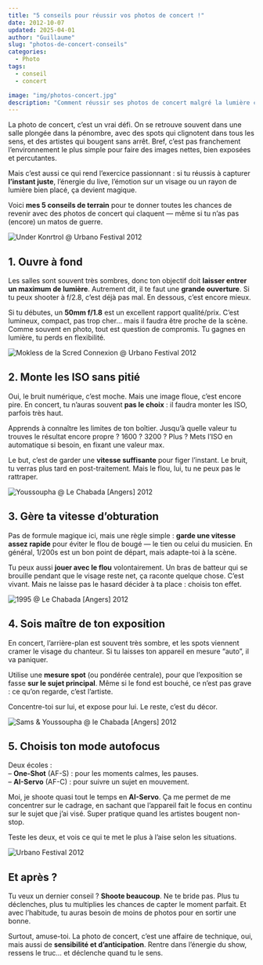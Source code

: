 ```yaml
---
title: "5 conseils pour réussir vos photos de concert !"
date: 2012-10-07
updated: 2025-04-01
author: "Guillaume"
slug: "photos-de-concert-conseils"
categories:
  - Photo
tags:
  - conseil
  - concert

image: "img/photos-concert.jpg"
description: "Comment réussir ses photos de concert malgré la lumière chaotique ? Voici 5 conseils concrets pour capturer l’énergie de la scène, même avec du matériel limité."
---
```


La photo de concert, c’est un vrai défi. On se retrouve souvent dans une salle plongée dans la pénombre, avec des spots qui clignotent dans tous les sens, et des artistes qui bougent sans arrêt. Bref, c’est pas franchement l’environnement le plus simple pour faire des images nettes, bien exposées et percutantes.

Mais c’est aussi ce qui rend l’exercice passionnant : si tu réussis à capturer **l’instant juste**, l’énergie du live, l’émotion sur un visage ou un rayon de lumière bien placé, ça devient magique.

Voici **mes 5 conseils de terrain** pour te donner toutes les chances de revenir avec des photos de concert qui claquent — même si tu n’as pas (encore) un matos de guerre.

![Under Konrtrol @ Urbano Festival 2012](img/under-kontrol-urbano-festival-2012.jpg)

## 1. Ouvre à fond

Les salles sont souvent très sombres, donc ton objectif doit **laisser entrer un maximum de lumière**. Autrement dit, il te faut une **grande ouverture**. Si tu peux shooter à f/2.8, c’est déjà pas mal. En dessous, c’est encore mieux.

Si tu débutes, un **50mm f/1.8** est un excellent rapport qualité/prix. C’est lumineux, compact, pas trop cher… mais il faudra être proche de la scène. Comme souvent en photo, tout est question de compromis. Tu gagnes en lumière, tu perds en flexibilité.

![Mokless de la Scred Connexion @ Urbano Festival 2012](img/scred-connexion-urbano-festival-2012.jpg)

## 2. Monte les ISO sans pitié

Oui, le bruit numérique, c’est moche. Mais une image floue, c’est encore pire. En concert, tu n’auras souvent **pas le choix** : il faudra monter les ISO, parfois très haut.

Apprends à connaître les limites de ton boîtier. Jusqu’à quelle valeur tu trouves le résultat encore propre ? 1600 ? 3200 ? Plus ? Mets l’ISO en automatique si besoin, en fixant une valeur max.

Le but, c’est de garder une **vitesse suffisante** pour figer l’instant. Le bruit, tu verras plus tard en post-traitement. Mais le flou, lui, tu ne peux pas le rattraper.

![Youssoupha @ Le Chabada [Angers] 2012](img/youssoupha-chabada-2012.jpg)

## 3. Gère ta vitesse d’obturation

Pas de formule magique ici, mais une règle simple : **garde une vitesse assez rapide** pour éviter le flou de bougé — le tien ou celui du musicien. En général, 1/200s est un bon point de départ, mais adapte-toi à la scène.

Tu peux aussi **jouer avec le flou** volontairement. Un bras de batteur qui se brouille pendant que le visage reste net, ça raconte quelque chose. C’est vivant. Mais ne laisse pas le hasard décider à ta place : choisis ton effet.

![1995 @ Le Chabada [Angers] 2012](img/1995-chabada-2012.jpg)

## 4. Sois maître de ton exposition

En concert, l’arrière-plan est souvent très sombre, et les spots viennent cramer le visage du chanteur. Si tu laisses ton appareil en mesure “auto”, il va paniquer.

Utilise une **mesure spot** (ou pondérée centrale), pour que l’exposition se fasse **sur le sujet principal**. Même si le fond est bouché, ce n’est pas grave : ce qu’on regarde, c’est l’artiste.

Concentre-toi sur lui, et expose pour lui. Le reste, c’est du décor.

![Sams & Youssoupha @ le Chabada [Angers] 2012](img/youssoupha-chabada-2012-2.jpg)

## 5. Choisis ton mode autofocus

Deux écoles :  
– **One-Shot** (AF-S) : pour les moments calmes, les pauses.  
– **AI-Servo** (AF-C) : pour suivre un sujet en mouvement.

Moi, je shoote quasi tout le temps en **AI-Servo**. Ça me permet de me concentrer sur le cadrage, en sachant que l’appareil fait le focus en continu sur le sujet que j’ai visé. Super pratique quand les artistes bougent non-stop.

Teste les deux, et vois ce qui te met le plus à l’aise selon les situations.

![Urbano Festival 2012](img/urbano.jpg)

## Et après ?

Tu veux un dernier conseil ? **Shoote beaucoup**. Ne te bride pas. Plus tu déclenches, plus tu multiplies les chances de capter le moment parfait. Et avec l’habitude, tu auras besoin de moins de photos pour en sortir une bonne.

Surtout, amuse-toi. La photo de concert, c’est une affaire de technique, oui, mais aussi de **sensibilité et d’anticipation**. Rentre dans l’énergie du show, ressens le truc… et déclenche quand tu le sens.